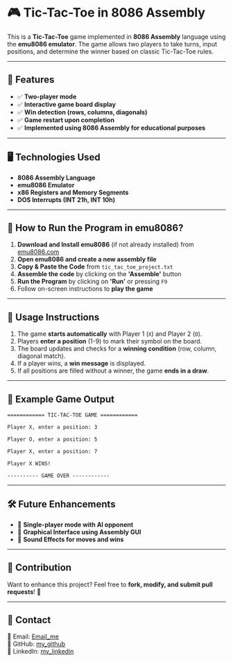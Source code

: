 # 🎮 Tic-Tac-Toe in 8086 Assembly

This is a **Tic-Tac-Toe** game implemented in **8086 Assembly** language using the **emu8086 emulator**. The game allows two players to take turns, input positions, and determine the winner based on classic Tic-Tac-Toe rules.

---

## 📌 Features

- ✅ **Two-player mode**
- ✅ **Interactive game board display**
- ✅ **Win detection (rows, columns, diagonals)**
- ✅ **Game restart upon completion**
- ✅ **Implemented using 8086 Assembly for educational purposes**

---

## 🖥️ Technologies Used

- **8086 Assembly Language**
- **emu8086 Emulator**
- **x86 Registers and Memory Segments**
- **DOS Interrupts (INT 21h, INT 10h)**

---

## 📜 How to Run the Program in emu8086?

1. **Download and Install emu8086** (if not already installed) from [emu8086.com](http://www.emu8086.com/)
2. **Open emu8086 and create a new assembly file**
3. **Copy & Paste the Code** from `tic_tac_toe_project.txt`
4. **Assemble the code** by clicking on the **'Assemble'** button
5. **Run the Program** by clicking on **'Run'** or pressing `F9`
6. Follow on-screen instructions to **play the game**

---

## 📝 Usage Instructions

1. The game **starts automatically** with Player 1 (`X`) and Player 2 (`O`).
2. Players **enter a position** (1-9) to mark their symbol on the board.
3. The board updates and checks for a **winning condition** (row, column, diagonal match).
4. If a player wins, a **win message** is displayed.
5. If all positions are filled without a winner, the game **ends in a draw**.

---

## 🎲 Example Game Output

```
============ TIC-TAC-TOE GAME ============

Player X, enter a position: 3

Player O, enter a position: 5

Player X, enter a position: 7

Player X WINS!

---------- GAME OVER ------------
```

---

## 🛠️ Future Enhancements

- 📌 **Single-player mode with AI opponent**
- 📌 **Graphical Interface using Assembly GUI**
- 📌 **Sound Effects for moves and wins**

---

## 🤝 Contribution

Want to enhance this project? Feel free to **fork, modify, and submit pull requests**! 🚀

---

## 📩 Contact

📧 Email: [Email_me](mailto:iasma.channa@gmail.com)  
🔗 GitHub: [my_github](https://github.com/asma-13)  
🔗 LinkedIn: [my_linkedin](https://linkedin.com/in/iasmachanna)
